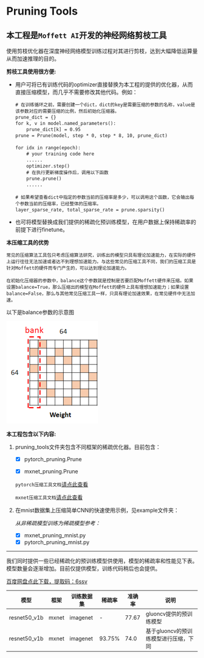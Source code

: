 # Pruning Tools
## 本工程是`Moffett AI`开发的神经网络剪枝工具
使用剪枝优化器在深度神经网络模型训练过程对其进行剪枝，达到大幅降低运算量从而加速推理的目的。

**剪枝工具使用很方便:**
* 用户可将已有训练代码的optimizer直接替换为本工程的提供的优化器，从而直接压缩模型，而几乎不需要修改其他代码。例如：
    ```key
    # 在训练循环之前，需要创建一个dict，dict的key是需要压缩的参数的名称，value是该参数对应的需要压缩的比例，然后初始化压缩器。
    prune_dict = {}
    for k, v in model.named_parameters():
        prune_dict[k] = 0.95
    prune = Prune(model, step * 0, step * 8, 10, prune_dict)

    for idx in range(epoch):
        # your training code here
        ......
        optimizer.step()
        # 在执行更新梯度操作后，调用以下函数
        prune.prune()
        ......

    # 如果希望查看dict中指定的参数当前的压缩率是多少，可以调用这个函数，它会输出每个参数当前的压缩率，已经整体的压缩率。
    layer_sparse_rate, total_sparse_rate = prune.sparsity()
    ```

* 也可将模型替换成我们提供的稀疏化预训练模型，在用户数据上保持稀疏率的前提下进行finetune。

**本压缩工具的优势**

    常见的压缩算法工具包只考虑压缩算法研究，训练出的模型只具有理论加速能力，在实际的硬件上运行往往无法加速或者达不到理想加速能力。与这些常见的压缩工具不同，我们的压缩工具是针对Moffett的硬件而专门产生的，可以达到理论加速能力。

    在初始化压缩器的参数中，balance这个参数就是控制是否要匹配Moffett硬件来压缩。如果设置balance=True，那么压缩出的模型在Moffett的硬件上具有理想加速能力；如果设置balance=False，那么与其他常见压缩工具一样，只具有理论加速效果，在常见硬件中无法加速。

以下是balance参数的示意图

![balance](./balance.png)



**本工程包含以下内容:**
1. pruning_tools文件夹包含不同框架的稀疏优化器。目前包含：
    * [x] pytorch_pruning.Prune

    * [x] mxnet_pruning.Prune

    `pytorch压缩工具文档`[请点此查看](./docs/pytorch_parameters.md)

    `mxnet压缩工具文档`[请点此查看](./docs/mxnet_parameters.md)

2. 在mnist数据集上压缩简单CNN的快速使用示例，见example文件夹：

    *从非稀疏模型训练为稀疏模型参考：*
    * [x] mxnet_pruning_mnist.py
    * [x] pytorch_pruning_mnist.py

---
我们同时提供一些已经稀疏化的预训练模型供使用，模型的稀疏率和性能见下表。模型数量会逐渐增加。目前仅提供模型，训练代码稍后也会提供。

[百度网盘点此下载，提取码：6ssv](https://pan.baidu.com/s/1J28WwmaYyhqSK4CWEnTLoA)

|模型|框架|训练数据集|稀疏率|准确率|说明|
|-|-|-|-|-|-|
|resnet50_v1b|mxnet|imagenet|-|77.67|gluoncv提供的预训练模型|
|resnet50_v1b|mxnet|imagenet|93.75%|74.0|基于gluoncv的预训练模型进行压缩，下同|